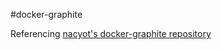 #docker-graphite

Referencing [nacyot's docker-graphite repository](https://github.com/nacyot/docker-graphite)

